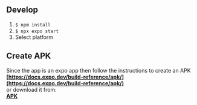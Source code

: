## Develop
1. `$ npm install`
2. `$ npx expo start`
3. Select platform

## Create APK
Since the app is an expo app then follow the instructions to create an APK<br/>
**[https://docs.expo.dev/build-reference/apk/](https://docs.expo.dev/build-reference/apk/)** <br/>
or download it from:<br/>
**[APK](https://drive.google.com/file/d/181NUMECk5tEgMd3UCVX_gu79h6-x3Yju/view?usp=drive_link)**

